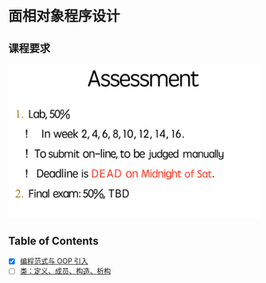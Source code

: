 # 面相对象程序设计

## 课程要求

![8a8aa336ef9a2d74e4a0e12cf55bcd0d_720](./assets/8a8aa336ef9a2d74e4a0e12cf55bcd0d_720.png)

## Table of Contents

- [x] [编程范式与 OOP 引入](index.md)
- [ ] [类：定义、成员、构造、析构](class-1.md)